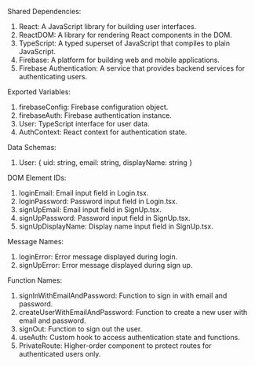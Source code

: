Shared Dependencies:

1. React: A JavaScript library for building user interfaces.
2. ReactDOM: A library for rendering React components in the DOM.
3. TypeScript: A typed superset of JavaScript that compiles to plain JavaScript.
4. Firebase: A platform for building web and mobile applications.
5. Firebase Authentication: A service that provides backend services for authenticating users.

Exported Variables:
1. firebaseConfig: Firebase configuration object.
2. firebaseAuth: Firebase authentication instance.
3. User: TypeScript interface for user data.
4. AuthContext: React context for authentication state.

Data Schemas:
1. User: { uid: string, email: string, displayName: string }

DOM Element IDs:
1. loginEmail: Email input field in Login.tsx.
2. loginPassword: Password input field in Login.tsx.
3. signUpEmail: Email input field in SignUp.tsx.
4. signUpPassword: Password input field in SignUp.tsx.
5. signUpDisplayName: Display name input field in SignUp.tsx.

Message Names:
1. loginError: Error message displayed during login.
2. signUpError: Error message displayed during sign up.

Function Names:
1. signInWithEmailAndPassword: Function to sign in with email and password.
2. createUserWithEmailAndPassword: Function to create a new user with email and password.
3. signOut: Function to sign out the user.
4. useAuth: Custom hook to access authentication state and functions.
5. PrivateRoute: Higher-order component to protect routes for authenticated users only.